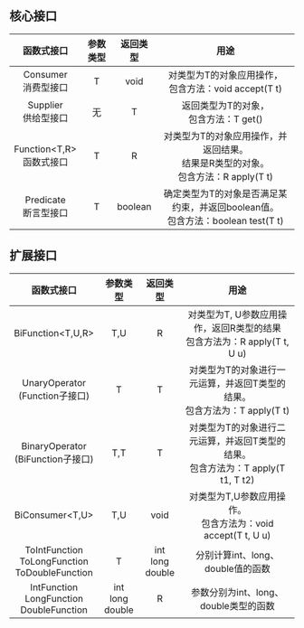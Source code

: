 ## 核心接口

| 函数式接口 | 参数类型 | 返回类型 | 用途 |
| :-----:  | :------: | :------: | :-----: |
| Consumer<T> <br /> 消费型接口 | T | void | 对类型为T的对象应用操作，<br/>包含方法：void accept(T t) |
| Supplier<T> <br /> 供给型接口 | 无 | T | 返回类型为T的对象，<br />包含方法：T get() |
| Function<T,R> <br /> 函数式接口 | T | R | 对类型为T的对象应用操作，并返回结果。<br />结果是R类型的对象。<br />包含方法：R apply(T t) |
| Predicate<T> <br />断言型接口 | T | boolean | 确定类型为T的对象是否满足某约束，并返回boolean值。<br />包含方法：boolean test(T t) |

## 扩展接口

| 函数式接口 | 参数类型 | 返回类型 | 用途 |
| :------:  | :-----: | :-----: | :---: |
| BiFunction<T,U,R> | T,U | R | 对类型为T, U参数应用操作，返回R类型的结果<br />包含方法为：R apply(T t, U u) |
| UnaryOperator<T><br />(Function子接口) | T| T | 对类型为T的对象进行一元运算，并返回T类型的结果。<br />包含方法为：T apply(T t) |
| BinaryOperator<T><br />(BiFunction子接口) | T,T | T | 对类型为T的对象进行二元运算，并返回T类型的结果。<br />包含方法为：T apply(T t1, T t2) |
| BiConsumer<T,U> | T,U | void | 对类型为T,U参数应用操作。<br />包含方法为：void accept(T t, U u) |
| ToIntFunction<T> <br /> ToLongFunction<T> <br /> ToDoubleFunction<T> | T | int <br />long<br /> double | 分别计算int、long、double值的函数 |
| IntFunction<R> <br /> LongFunction<R> <br /> DoubleFunction<R> | int <br /> long <br /> double | R | 参数分别为int、long、double类型的函数 |